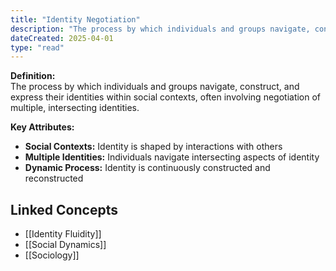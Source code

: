 ```yaml
---
title: "Identity Negotiation"
description: "The process by which individuals and groups navigate, construct, and express their identities within social contexts, often involving negotiation of multiple, intersecting identities."
dateCreated: 2025-04-01
type: "read"
---
```


**Definition:**  
The process by which individuals and groups navigate, construct, and express their identities within social contexts, often involving negotiation of multiple, intersecting identities.

**Key Attributes:**  
- **Social Contexts:** Identity is shaped by interactions with others  
- **Multiple Identities:** Individuals navigate intersecting aspects of identity  
- **Dynamic Process:** Identity is continuously constructed and reconstructed

## Linked Concepts
- [[Identity Fluidity]]
- [[Social Dynamics]]
- [[Sociology]]
